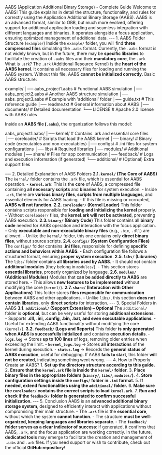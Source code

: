 AABS (Application Additional Binary Storage) - Complete Guide Welcome to AABS! This guide explains in detail the structure, functionality, and rules for correctly using the Application Additional Binary Storage (AABS). AABS is an advanced format, similar to OBB, but much more evolved, offering support for additional application loading and seamless integration with different languages and binaries. It operates alongside a focus application, ensuring optimized management of additional data. --- 1. AABS Folder Structure (`example/`) Inside the `example/` folder, you will find **three compressed files** simulating the `.aabs` format. Currently, the `.aabs` format is not widely known, but in the future, there may be **specific libraries** to facilitate the creation of `.aabs` files and their **mandatory core**, the `.ark`. What is `.ark`? The `.ark` (Additional Resource Kernel) is the **heart of the AABS kernel**. It contains all necessary files for loading and running the AABS system. Without this file, AABS **cannot be initialized correctly**. Basic AABS structure: 

example/ │── aabs_project1.aabs # Functional AABS simulation │── aabs_project2.aabs # Another AABS structure simulation │── aabs_project3.aabs # Example with 'additional' folder │── guide.txt # This reference guide │── readme.txt # General information about AABS │── documents/ # Detailed documentation └── LICENSE # Apache 2.0 license with AABS rules

Inside an **AABS file (`.aabs`)**, the organization follows this model: 

aabs_project1.aabs/ │── kernel/ # Contains .ark and essential core files │── coreloader/ # Scripts that load the AABS kernel │── binary/ # Binary code (executables and non-executables) │── configs/ # .ini files for system configurations │── libs/ # Required libraries │── modules/ # Additional modules │── share/ # Files for app communication │── feedback/ # Logs and execution information (if generated) └── additional/ # (Optional) Extra support files

--- 2. Detailed Explanation of AABS Folders **2.1. `kernel/` (The Core of AABS)** The `kernel/` folder contains the `.ark` file, which is essential for AABS operation. - **`kernel.ark`**: This is the **core** of AABS, a compressed file containing **all necessary scripts** and **binaries** for system execution. - Inside `.ark`, there are **various binary files**, **scripts from multiple languages**, and essential elements for AABS loading. - If this file is missing or corrupted, **AABS will not function**. **2.2. `coreloader/` (Kernel Loader)** This folder contains scripts responsible for **loading and initializing the kernel** properly. - Without `coreloader/` files, the **kernel.ark will not be activated**, preventing AABS execution. **2.3. `binary/` (Binary Code)** This folder contains all **binary code** needed for AABS operation and interaction with the focus application. - Only **executable and non-executable binary files** (e.g., `.bin`, `.dll`) are allowed. - Unlike the `kernel/` folder, this one contains only **direct binary files**, without source scripts. **2.4. `configs/` (System Configuration Files)** The `configs/` folder contains **.ini files**, responsible for defining **specific actions and behaviors within AABS**. - Each configuration file follows a structured format, ensuring **proper system execution**. **2.5. `libs/` (Libraries)** The `libs/` folder contains **all libraries used by AABS**. - It should not contain **additional modules** (they belong in `modules/`). - This section stores **essential libraries**, properly organized by language. **2.6. `modules/` (Additional Modules)** Modules that **can be added directly to AABS** are stored here. - This allows **new features to be implemented** without modifying the core (`kernel/`). **2.7. `share/` (Interaction with Other Applications)** This folder stores **files responsible for communication** between AABS and other applications. - Unlike `libs/`, this section **does not contain libraries**, only **direct scripts** for interaction. --- 3. Special Folders in AABS **3.1. `additional/` (Support Extension) – Optional** The `additional/` folder is **optional**, but can be very useful for storing **additional extensions**. - Supports **.dll, .ini, .config, .bin, .bat, and even executable applications**. - Useful for extending AABS functionality without modifying the core (`kernel/`). **3.2. `feedback/` (Logs and Reports)** This folder **is only generated when AABS is successfully initialized** and contains **execution details**. - **`logs.log`** → Stores **up to 100 lines** of logs, removing older entries when exceeding the limit. - **`kernel_logs.log`** → Stores **all interactions** of the kernel during execution. - **`status.log`** → Records the **general status of AABS execution**, useful for debugging. If AABS **fails to start**, this folder **will not be created**, indicating something went wrong. --- 4. How to Properly Create an AABS? 1. **Set up the directory structure according to this guide.** 2. **Ensure that the `kernel.ark` file is inside the `kernel/` folder.** 3. **Place binary files in the appropriate folders (`binary/`, `libs/`, `modules/`).** 4. **Store configuration settings inside the `configs/` folder in `.ini` format.** 5. **If needed, extend functionalities using the `additional/` folder.** 6. **Make sure the `coreloader/` contains the correct scripts to load `kernel.ark`.** 7. **Run and check if the `feedback/` folder is generated to confirm successful initialization.** --- 5. Conclusion AABS is an **advanced additional binary storage system**, designed to efficiently interact with applications without compromising their main structure. - The **`.ark`** file is the **essential core**, without which the system **cannot function**. - The structure **must be well-organized, keeping languages and libraries separate**. - The **`feedback/` folder serves as a clear indicator of success**: if generated, it confirms that AABS, `.ark`, and the focus application are working correctly. In the future, **dedicated tools** may emerge to facilitate the creation and management of `.aabs` and `.ark` files. If you need support or wish to contribute, check out the official **GitHub repository**! 